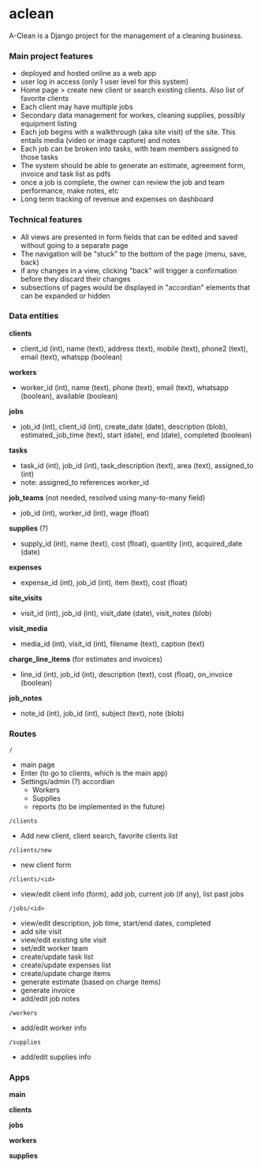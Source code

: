 # aclean

A-Clean is a Django project for the management of a cleaning business.

### Main project features

- deployed and hosted online as a web app
- user log in access (only 1 user level for this system)
- Home page > create new client or search existing clients. Also list of favorite clients
- Each client may have multiple jobs
- Secondary data management for workes, cleaning supplies, possibly equipment listing
- Each job begins with a walkthrough (aka site visit) of the site. This entails media (video or image capture) and notes
- Each job can be broken into tasks, with team members assigned to those tasks
- The system should be able to generate an estimate, agreement form, invoice and task list as pdfs
- once a job is complete, the owner can review the job and team performance, make notes, etc
- Long term tracking of revenue and expenses on dashboard

### Technical features

- All views are presented in form fields that can be edited and saved without going to a separate page
- The navigation will be "stuck" to the bottom of the page (menu, save, back)
- if any changes in a view, clicking "back" will trigger a confirmation before they discard their changes
- subsections of pages would be displayed in "accordian" elements that can be expanded or hidden

### Data entities

**clients**
- client_id (int), name (text), address (text), mobile (text), phone2 (text), email (text), whatspp (boolean)

**workers**
- worker_id (int), name (text), phone (text), email (text), whatsapp (boolean), available (boolean)

**jobs**
- job_id (int), client_id (int), create_date (date), description (blob), estimated_job_time (text), start (date), end (date), completed (boolean)

**tasks**
- task_id (int), job_id (int), task_description (text), area (text), assigned_to (int)
- note: assigned_to references worker_id

**job_teams** (not needed, resolved using many-to-many field)
- job_id (int), worker_id (int), wage (float)

**supplies** (?)
- supply_id (int), name (text), cost (float), quantity (int), acquired_date (date)

**expenses**
- expense_id (int), job_id (int), item (text), cost (float) 

**site_visits**
- visit_id (int), job_id (int), visit_date (date), visit_notes (blob)

**visit_media**
- media_id (int), visit_id (int), filename (text), caption (text)

**charge_line_items** (for estimates and invoices)
- line_id (int), job_id (int), description (text), cost (float), on_invoice (boolean)

**job_notes**
- note_id (int), job_id (int), subject (text), note (blob)

### Routes

`/` 
- main page 
- Enter (to go to clients, which is the main app)
- Settings/admin (?) accordian
  - Workers
  - Supplies
  - reports (to be implemented in the future)

`/clients` 
- Add new client, client search, favorite clients list

`/clients/new` 
- new client form

`/clients/<id>` 
- view/edit client info (form), add job, current job (if any), list past jobs

`/jobs/<id>` 
- view/edit description, job time, start/end dates, completed
- add site visit
- view/edit existing site visit
- set/edit worker team
- create/update task list
- create/update expenses list
- create/update charge items
- generate estimate (based on charge items)
- generate invoice
- add/edit job notes


`/workers`
- add/edit worker info

`/supplies`
- add/edit supplies info

### Apps

**main**

**clients**

**jobs**

**workers**

**supplies**